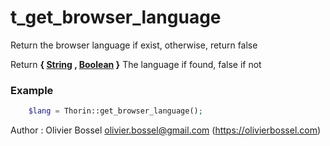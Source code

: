 # t_get_browser_language

Return the browser language if exist, otherwise, return false


Return **{ [String](http://php.net/manual/en/language.types.string.php) , [Boolean](http://php.net/manual/en/language.types.boolean.php) }** The language if found, false if not

### Example
```php
	$lang = Thorin::get_browser_language();
```
Author : Olivier Bossel <olivier.bossel@gmail.com> (https://olivierbossel.com)